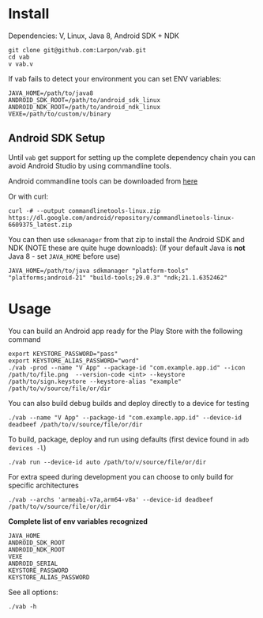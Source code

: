 # Install
Dependencies: V, Linux, Java 8, Android SDK + NDK
```
git clone git@github.com:Larpon/vab.git
cd vab
v vab.v
```

If vab fails to detect your environment you can set ENV variables:
```
JAVA_HOME=/path/to/java8
ANDROID_SDK_ROOT=/path/to/android_sdk_linux
ANDROID_NDK_ROOT=/path/to/android_ndk_linux
VEXE=/path/to/custom/v/binary
```

## Android SDK Setup

Until `vab` get support for setting up the complete dependency chain
you can avoid Android Studio by using commandline tools.

Android commandline tools can be downloaded from [here](https://developer.android.com/studio#command-tools)

Or with curl:

`curl -# --output commandlinetools-linux.zip https://dl.google.com/android/repository/commandlinetools-linux-6609375_latest.zip`

You can then use `sdkmanager` from that zip to install the Android SDK and NDK (NOTE these are quite huge downloads):
(If your default Java is **not** Java 8 - set `JAVA_HOME` before use)

`JAVA_HOME=/path/to/java sdkmanager "platform-tools" "platforms;android-21" "build-tools;29.0.3" "ndk;21.1.6352462"`

# Usage

You can build an Android app ready for the Play Store with the following command

```
export KEYSTORE_PASSWORD="pass"
export KEYSTORE_ALIAS_PASSWORD="word"
./vab -prod --name "V App" --package-id "com.example.app.id" --icon /path/to/file.png  --version-code <int> --keystore /path/to/sign.keystore --keystore-alias "example" /path/to/v/source/file/or/dir
```

You can also build debug builds and deploy directly to a device for testing
```
./vab --name "V App" --package-id "com.example.app.id" --device-id deadbeef /path/to/v/source/file/or/dir
```

To build, package, deploy and run using defaults (first device found in `adb devices -l`)
```
./vab run --device-id auto /path/to/v/source/file/or/dir
```

For extra speed during development you can choose to only build for specific architectures
```
./vab --archs 'armeabi-v7a,arm64-v8a' --device-id deadbeef /path/to/v/source/file/or/dir
```

**Complete list of env variables recognized**
```
JAVA_HOME
ANDROID_SDK_ROOT
ANDROID_NDK_ROOT
VEXE
ANDROID_SERIAL
KEYSTORE_PASSWORD
KEYSTORE_ALIAS_PASSWORD
```

See all options:
```
./vab -h
```